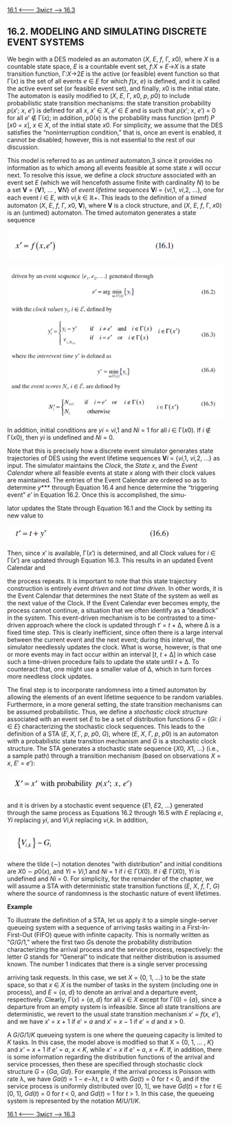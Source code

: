 [16.1 <--- ](16_1.md) [   Зміст   ](README.md) [--> 16.3](16_3.md)

## 16.2. MODELING AND SIMULATING DISCRETE EVENT SYSTEMS

We begin with a DES modeled as an automaton (*X*, *E*, *f*, Γ, *x*0), where *X* is a countable state space, *E* is a countable event set, *f*:*X* × *E*→*X* is a state transition function, Γ:*X*→2*E* is the active (or feasible) event function so that Γ(*x*) is the set of all events *e* ∈ *E* for which *f*(*x*, *e*) is defined, and it is called the active event set (or feasible event set), and finally, *x*0 is the initial state. The automaton is easily modified to (*X*, *E*, Γ, *x*0, *p*, *p*0) to include probabilistic state transition mechanisms: the state transition probability *p*(*x*′; *x*, *e*′) is defined for all *x*, *x*′ ∈ *X*, *e*′ ∈ *E* and is such that *p*(*x*′; *x*, *e*′) = 0 for all *e*′ ∉ Γ(*x*); in addition, *p*0(*x*) is the probability mass function (pmf) *P* [*x*0 = *x*], *x* ∈ *X*, of the initial state *x*0. For simplicity, we assume that the DES satisfies the “noninterruption condition,” that is, once an event is enabled, it cannot be disabled; however, this is not essential to the rest of our discussion.

This model is referred to as an *untimed* automaton,3 since it provides no information as to which among all events feasible at some state *x* will occur next. To resolve this issue, we define a *clock structure* associated with an event set *E* (which we will hencefoth assume finite with cardinality *N*) to be a set **V** = {**V**1, … , **V***N*} of *event lifetime sequences* **V***i* = {*vi*,1, *vi*,2, …}, one for each event *i* ∈ *E*, with *vi*,*k* ∈ ℝ+. This leads to the definition of a *timed* automaton (*X*, *E*, *f*, Γ, *x*0, **V**), where **V** is a clock structure, and (*X*, *E*, *f*, Γ, *x*0) is an (untimed) automaton. The timed automaton generates a state sequence

![image-20220822221833229](media/image-20220822221833229.png)

![image-20220822221901992](media/image-20220822221901992.png)



In addition, initial conditions are *yi* = *vi*,1 and *Ni* = 1 for all *i* ∈ Γ(*x*0). If *i* ∉ Γ(*x*0), then *yi* is undefined and *Ni* = 0.

Note that this is precisely how a discrete event simulator generates state trajectories of DES using the event lifetime sequences **V***i* = {*vi*,1, *vi*,2, …} as input. The simulator maintains the *Clock*, the *State x*, and the *Event Calendar* where all feasible events at state *x* along with their clock values are maintained. The entries of the Event Calendar are ordered so as to determine *y**** through Equation 16.4 and hence determine the “triggering event” *e*′ in Equation 16.2. Once this is accomplished, the simu-

lator updates the State through Equation 16.1 and the Clock by setting its new value to

 ![image-20220822221923626](media/image-20220822221923626.png)

Then, since *x*′ is available, Γ(*x*′) is determined, and all Clock values for *i* ∈ Γ(*x*′) are updated through Equation 16.3. This results in an updated Event Calendar and

the process repeats. It is important to note that this state trajectory construction is entirely *event driven* and *not time driven*. In other words, it is the Event Calendar that determines the next State of the system as well as the next value of the Clock. If the Event Calendar ever becomes empty, the process cannot continue, a situation that we often identify as a “deadlock” in the system. This event-driven mechanism is to be contrasted to a time-driven approach where the clock is updated through *t*′ = *t* + ∆, where ∆ is a fixed time step. This is clearly inefficient, since often there is a large interval between the current event and the next event; during this interval, the simulator needlessly updates the clock. What is worse, however, is that one or more events may in fact occur within an interval [*t*, *t* + ∆] in which case such a time-driven procedure fails to update the state until *t* + ∆. To counteract that, one might use a smaller value of ∆, which in turn forces more needless clock updates.

The final step is to incorporate randomness into a timed automaton by allowing the elements of an event lifetime sequence to be random variables. Furthermore, in a more general setting, the state transition mechanisms can be assumed probabilistic. Thus, we define a *stochastic clock structure* associated with an event set *E* to be a set of distribution functions *G* = {*Gi*: *i* ∈ *E*} characterizing the stochastic clock sequences. This leads to the definition of a STA (*E*, *X*, Γ, *p*, *p*0, *G*), where (*E*, *X*, Γ, *p*, *p*0) is an automaton with a probabilistic state transition mechanism and *G* is a stochastic clock structure. The STA generates a stochastic state sequence {*X*0, *X*1, …} (i.e., a sample path) through a transition mechanism (based on observations *X* = *x*, *E*′ = *e*′): 

![image-20220822222006465](media/image-20220822222006465.png)

and it is driven by a stochastic event sequence {*E*1, *E*2, …} generated through the same process as Equations 16.2 through 16.5 with *E* replacing *e*, *Yi* replacing *yi*, and *Vi*,*k* replacing *vi*,*k*. In addition,

![image-20220822222019704](media/image-20220822222019704.png) 

where the tilde (∼) notation denotes “with distribution” and initial conditions are *X*0 ∼ *p*0(*x*), and *Yi* = *Vi*,1 and *Ni* = 1 if *i* ∈ Γ(*X*0). If *i* ∉ Γ(*X*0), *Yi* is undefined and *Ni* = 0. For simplicity, for the remainder of the chapter, we will assume a STA with deterministic state transition functions (*E*, *X*, *f*, Γ, *G*) where the source of randomness is the stochastic nature of event lifetimes. 

**Example**

To illustrate the definition of a STA, let us apply it to a simple single-server queueing system with a sequence of arriving tasks waiting in a First-In-First-Out (FIFO) queue with infinite capacity. This is normally written as “*G*/*G*/1,” where the first two *G*s denote the probability distribution characterizing the arrival process and the service process, respectively: the letter *G* stands for “General” to indicate that neither distribution is assumed known. The number 1 indicates that there is a single server processing

arriving task requests. In this case, we set *X* = {0, 1, …} to be the state space, so that *x* ∈ *X* is the number of tasks in the system (including one in process), and *E* = {*a*, *d*} to denote an arrival and a departure event, respectively. Clearly, Γ(*x*) = {*a*, *d*} for all *x* ∈ *X* except for Γ(0) = {*a*}, since a departure from an empty system is infeasible. Since all state transitions are deterministic, we revert to the usual state transition mechanism *x*′ = *f*(*x*, *e*′), and we have *x*′ = *x* + 1 if *e*′ = *a* and *x*′ = *x* − 1 if *e*′ = *d* and *x* > 0.

A *G*/*G*/1/*K* queueing system is one where the queueing capacity is limited to *K* tasks. In this case, the model above is modified so that X = {0, 1, … , *K*} and *x'* = *x* + 1 if *e'* = *a*, *x* < *K*, while *x'* = *x* if *e'* = *a*, *x* = *K*. If, in addition, there is some information regarding the distribution functions of the arrival and service processes, then these are specified through stochastic clock structure *G* = {*Ga*, *Gd*}. For example, if the arrival process is Poisson with rate λ, we have *Ga*(*t*) = 1 *− e*−λt, *t* ≥ 0 with *Ga*(*t*) = 0 for *t* < 0, and if the service process is uniformly distributed over [0, 1], we have *Gd*(*t*) = *t* for *t* ∈ [0, 1], *Gd*(*t*) = 0 for *t* < 0, and *Gd*(*t*) = 1 for *t* > 1. In this case, the queueing system is represented by the notation *M*/*U*/1/*K*.

[16.1 <--- ](16_1.md) [   Зміст   ](README.md) [--> 16.3](16_3.md)